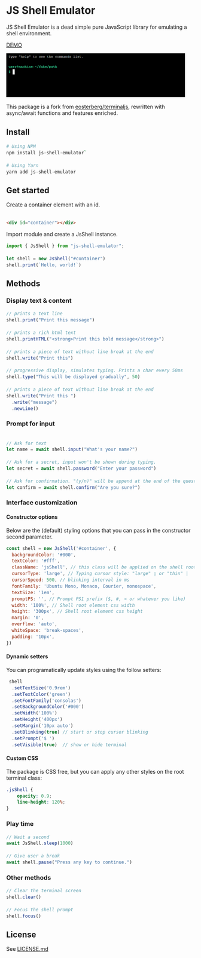 JS Shell Emulator
==========

JS Shell Emulator is a dead simple pure JavaScript library for emulating a shell environment.

[DEMO](https://francoisburdy.github.io/js-shell-emulator/demos/cli.html)

<img src="https://github.com/francoisburdy/js-shell-emulator/blob/master/demos/screenshot.png" width="478">

This package is a fork from [eosterberg/terminaljs](https://github.com/eosterberg/terminaljs), rewritten with
async/await functions and features enriched.

## Install

```bash
# Using NPM
npm install js-shell-emulator`

# Using Yarn
yarn add js-shell-emulator
```

## Get started

Create a container element with an id.

```html

<div id="container"></div>
```

Import module and create a JsShell instance.

```js
import { JsShell } from "js-shell-emulator";

let shell = new JsShell("#container")
shell.print(`Hello, world!`)
```

## Methods

### Display text & content

```js
// prints a text line
shell.print("Print this message")

// prints a rich html text
shell.printHTML("<strong>Print this bold message</strong>")

// prints a piece of text without line break at the end
shell.write("Print this")

// progressive display, simulates typing. Prints a char every 50ms 
shell.type("This will be displayed gradually", 50)

// prints a piece of text without line break at the end
shell.write("Print this ")
  .write("message")
  .newLine()
```

### Prompt for input

```js

// Ask for text
let name = await shell.input("What's your name?")

// Ask for a secret, input won't be shown during typing.
let secret = await shell.password("Enter your password")

// Ask for confirmation. "(y/n)" will be append at the end of the question. 
let confirm = await shell.confirm("Are you sure?")
```

### Interface customization

#### Constructor options

Below are the (default) styling options that you can pass in the constructor second parameter.

```js
const shell = new JsShell('#container', {
  backgroundColor: '#000',
  textColor: '#fff',
  className: 'jsShell', // this class will be applied on the shell root element.
  cursorType: 'large', // Typing cursor style: "large" ▯ or "thin" |
  cursorSpeed: 500, // blinking interval in ms
  fontFamily: 'Ubuntu Mono, Monaco, Courier, monospace',
  textSize: '1em',
  promptPS: '', // Prompt PS1 prefix ($, #, > or whatever you like) 
  width: '100%', // Shell root element css width
  height: '300px', // Shell root element css height
  margin: '0',
  overflow: 'auto',
  whiteSpace: 'break-spaces',
  padding: '10px',
})
```

#### Dynamic setters

You can programatically update styles using the follow setters:

```js
 shell
  .setTextSize('0.9rem')
  .setTextColor('green')
  .setFontFamily('consolas')
  .setBackgroundColor('#000')
  .setWidth('100%')
  .setHeight('400px')
  .setMargin('10px auto')
  .setBlinking(true) // start or stop cursor blinking
  .setPrompt('$ ')
  .setVisible(true)  // show or hide terminal
```

#### Custom CSS

The package is CSS free, but you can apply any other styles on the root terminal class:

```css
.jsShell {
    opacity: 0.9;
    line-height: 120%;
}
```

### Play time

```js
// Wait a second
await JsShell.sleep(1000)

// Give user a break
await shell.pause("Press any key to continue.")
```

### Other methods

```js
// Clear the terminal screen
shell.clear()

// Focus the shell prompt
shell.focus()
```

## License

See [LICENSE.md](LICENSE.md)
